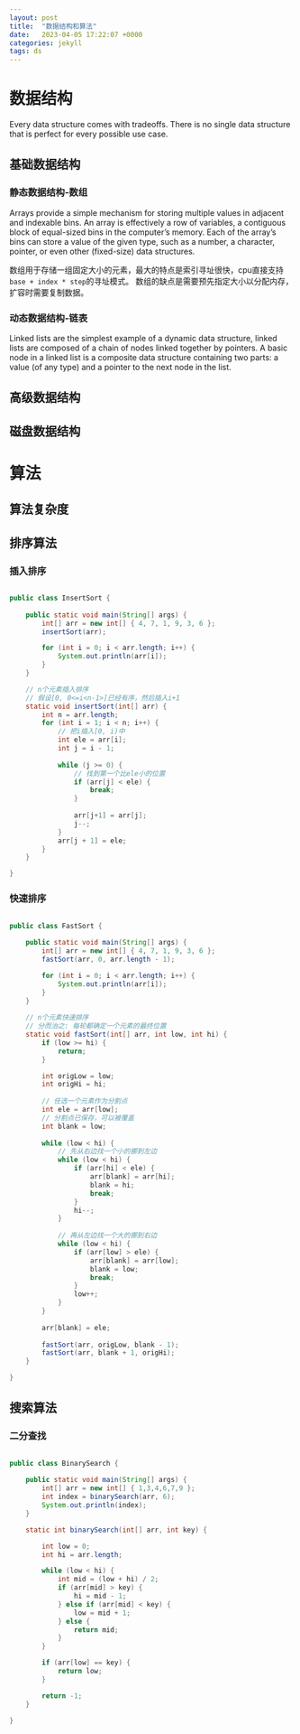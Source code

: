 ```yaml
---
layout: post
title:  "数据结构和算法"
date:   2023-04-05 17:22:07 +0000
categories: jekyll
tags: ds
---
```


# 数据结构

Every data structure comes with tradeoffs. There is no single data structure that is perfect for every possible use case.

## 基础数据结构

### 静态数据结构-数组

Arrays provide a simple mechanism for storing multiple values in adjacent and indexable bins. 
An array is effectively a row of variables, a contiguous block of equal-sized bins in the computer’s memory. 
Each of the array’s bins can store a value of the given type, such as a number, a character, pointer, or even 
other (fixed-size) data structures. 

数组用于存储一组固定大小的元素，最大的特点是索引寻址很快，cpu直接支持`base + index * step`的寻址模式。
数组的缺点是需要预先指定大小以分配内存，扩容时需要复制数据。

### 动态数据结构-链表

Linked lists are the simplest example of a dynamic data structure, linked lists are composed of a chain of nodes linked together by pointers. A basic node in a linked list is a composite data structure containing two parts: a value (of any type) and a pointer to the 
next node in the list.


## 高级数据结构

## 磁盘数据结构


# 算法

## 算法复杂度

## 排序算法

### 插入排序

```java

public class InsertSort {
    
    public static void main(String[] args) {
        int[] arr = new int[] { 4, 7, 1, 9, 3, 6 };
        insertSort(arr);

        for (int i = 0; i < arr.length; i++) {
            System.out.println(arr[i]);
        }
    }

    // n个元素插入排序
    // 假设[0, 0<=i<n-1>]已经有序，然后插入i+1
    static void insertSort(int[] arr) {
        int n = arr.length;
        for (int i = 1; i < n; i++) {
            // 把i插入[0, i)中
            int ele = arr[i];
            int j = i - 1;
            
            while (j >= 0) {
                // 找到第一个比ele小的位置
                if (arr[j] < ele) {
                    break;
                }
    
                arr[j+1] = arr[j];
                j--;
            }
            arr[j + 1] = ele;
        }
    }

}

```

### 快速排序

```java

public class FastSort {
    
    public static void main(String[] args) {
        int[] arr = new int[] { 4, 7, 1, 9, 3, 6 };
        fastSort(arr, 0, arr.length - 1);

        for (int i = 0; i < arr.length; i++) {
            System.out.println(arr[i]);
        }
    }
    
    // n个元素快速排序
    // 分而治之: 每轮都确定一个元素的最终位置
    static void fastSort(int[] arr, int low, int hi) {
        if (low >= hi) {
            return;
        }

        int origLow = low;
        int origHi = hi;
    
        // 任选一个元素作为分割点
        int ele = arr[low];
        // 分割点已保存，可以被覆盖
        int blank = low;
    
        while (low < hi) {
            // 先从右边找一个小的挪到左边
            while (low < hi) {
                if (arr[hi] < ele) {
                    arr[blank] = arr[hi];
                    blank = hi;
                    break;
                }
                hi--;
            }
    
            // 再从左边找一个大的挪到右边
            while (low < hi) {
                if (arr[low] > ele) {
                    arr[blank] = arr[low];
                    blank = low;
                    break;
                }
                low++;
            }
        }
    
        arr[blank] = ele;
    
        fastSort(arr, origLow, blank - 1);
        fastSort(arr, blank + 1, origHi);
    }

}

```

## 搜索算法

### 二分查找

```java

public class BinarySearch {
    
    public static void main(String[] args) {
        int[] arr = new int[] { 1,3,4,6,7,9 };
        int index = binarySearch(arr, 6);
        System.out.println(index);
    }

    static int binarySearch(int[] arr, int key) {

        int low = 0;
        int hi = arr.length;

        while (low < hi) {
            int mid = (low + hi) / 2;
            if (arr[mid] > key) {
                hi = mid - 1;
            } else if (arr[mid] < key) {
                low = mid + 1;
            } else {
                return mid;
            }
        }

        if (arr[low] == key) {
            return low;
        }

        return -1;
    }

}

```